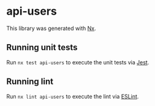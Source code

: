 # api-users

This library was generated with [Nx](https://nx.dev).

## Running unit tests

Run `nx test api-users` to execute the unit tests via [Jest](https://jestjs.io).

## Running lint

Run `nx lint api-users` to execute the lint via [ESLint](https://eslint.org/).
